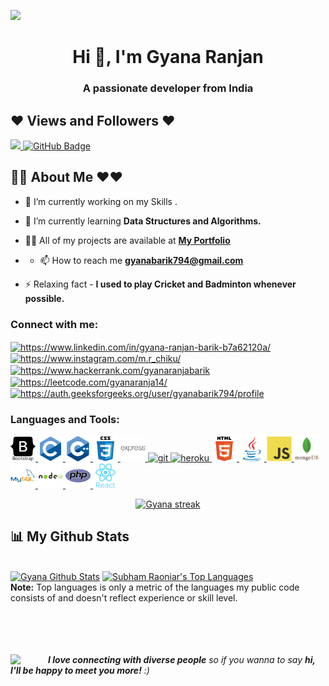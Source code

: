 
<a align="center" href="#"><img  width="60%" height="auto"  src="https://github.com/abhisheknaiidu/abhisheknaiidu/blob/master/code.gif?raw=true" height="150px"/></a>
<h1 align="center">Hi 👋, I'm Gyana Ranjan</h1>
<h3 align="center">A passionate developer from India</h3>

## ❤ Views and Followers ❤
<a href="https://github.com/Meghna-DAS/github-profile-views-counter">
    <img src="https://komarev.com/ghpvc/?username=Gyana-Ranjan-14">
</a>
<a href="https://github.com/Gyana-Ranjan-14?tab=followers"><img src="https://img.shields.io/github/followers/Gyana-Ranjan-14?label=Followers&style=social" alt="GitHub Badge"></a>


## 🙋‍♂️ About Me ❤❤

- 🔭 I’m currently working on my Skills .

- 🌱 I’m currently learning **Data Structures and Algorithms.**

- 👨‍💻 All of my projects are available at **[My Portfolio](https://github.com/Gyana-Ranjan-14)**

- - 📫 How to reach me **gyanabarik794@gmail.com**

- ⚡ Relaxing fact - **I used to play Cricket and Badminton whenever possible.**



<h3 align="left">Connect with me:</h3>
<p align="left">
<!-- <a href="https://codepen.io/https://codepen.io/gyana-ranjan-14" target="blank"><img align="center" src="https://raw.githubusercontent.com/rahuldkjain/github-profile-readme-generator/master/src/images/icons/Social/codepen.svg" alt="https://codepen.io/gyana-ranjan-14" height="30" width="40" /></a> -->
<a href="https://linkedin.com/in/https://www.linkedin.com/in/gyana-ranjan-barik-b7a62120a/" target="blank"><img align="center" src="https://raw.githubusercontent.com/rahuldkjain/github-profile-readme-generator/master/src/images/icons/Social/linked-in-alt.svg" alt="https://www.linkedin.com/in/gyana-ranjan-barik-b7a62120a/" height="30" width="40" /></a>
<!-- <a href="https://stackoverflow.com/users/https://stackoverflow.com/users/17321324/gyana-ranjan-barik" target="blank"><img align="center" src="https://raw.githubusercontent.com/rahuldkjain/github-profile-readme-generator/master/src/images/icons/Social/stack-overflow.svg" alt="https://stackoverflow.com/users/17321324/gyana-ranjan-barik" height="30" width="40" /></a> -->
<a href="https://instagram.com/https://www.instagram.com/m.r_chiku/" target="blank"><img align="center" src="https://raw.githubusercontent.com/rahuldkjain/github-profile-readme-generator/master/src/images/icons/Social/instagram.svg" alt="https://www.instagram.com/m.r_chiku/" height="30" width="40" /></a>
<!-- <a href="https://www.codechef.com/users/https://www.codechef.com/users/chiku111" target="blank"><img align="center" src="https://cdn.jsdelivr.net/npm/simple-icons@3.1.0/icons/codechef.svg" alt="https://www.codechef.com/users/chiku111" height="30" width="40" /></a> -->
<a href="https://www.hackerrank.com/https://www.hackerrank.com/gyanaranjabarik" target="blank"><img align="center" src="https://raw.githubusercontent.com/rahuldkjain/github-profile-readme-generator/master/src/images/icons/Social/hackerrank.svg" alt="https://www.hackerrank.com/gyanaranjabarik" height="30" width="40" /></a>
<a href="https://www.leetcode.com/https://leetcode.com/gyanaranja14/" target="blank"><img align="center" src="https://raw.githubusercontent.com/rahuldkjain/github-profile-readme-generator/master/src/images/icons/Social/leet-code.svg" alt="https://leetcode.com/gyanaranja14/" height="30" width="40" /></a>
<!-- <a href="https://www.hackerearth.com/https://www.hackerearth.com/@gyanabarik794" target="blank"><img align="center" src="https://raw.githubusercontent.com/rahuldkjain/github-profile-readme-generator/master/src/images/icons/Social/hackerearth.svg" alt="https://www.hackerearth.com/@gyanabarik794" height="30" width="40" /></a> -->
<a href="https://auth.geeksforgeeks.org/user/https://auth.geeksforgeeks.org/user/gyanabarik794/profile" target="blank"><img align="center" src="https://raw.githubusercontent.com/rahuldkjain/github-profile-readme-generator/master/src/images/icons/Social/geeks-for-geeks.svg" alt="https://auth.geeksforgeeks.org/user/gyanabarik794/profile" height="30" width="40" /></a>
</p>

<h3 align="left">Languages and Tools:</h3>


<p align="left"> <a href="https://getbootstrap.com" target="_blank" rel="noreferrer"> <img src="https://raw.githubusercontent.com/devicons/devicon/master/icons/bootstrap/bootstrap-plain-wordmark.svg" alt="bootstrap" width="40" height="40"/> </a> <a href="https://www.cprogramming.com/" target="_blank" rel="noreferrer"> <img src="https://raw.githubusercontent.com/devicons/devicon/master/icons/c/c-original.svg" alt="c" width="40" height="40"/> </a> <a href="https://www.w3schools.com/cpp/" target="_blank" rel="noreferrer"> <img src="https://raw.githubusercontent.com/devicons/devicon/master/icons/cplusplus/cplusplus-original.svg" alt="cplusplus" width="40" height="40"/> </a> <a href="https://www.w3schools.com/css/" target="_blank" rel="noreferrer"> <img src="https://raw.githubusercontent.com/devicons/devicon/master/icons/css3/css3-original-wordmark.svg" alt="css3" width="40" height="40"/> </a> <a href="https://expressjs.com" target="_blank" rel="noreferrer"> <img src="https://raw.githubusercontent.com/devicons/devicon/master/icons/express/express-original-wordmark.svg" alt="express" width="40" height="40"/> </a> <a href="https://git-scm.com/" target="_blank" rel="noreferrer"> <img src="https://www.vectorlogo.zone/logos/git-scm/git-scm-icon.svg" alt="git" width="40" height="40"/> </a> <a href="https://heroku.com" target="_blank" rel="noreferrer"> <img src="https://www.vectorlogo.zone/logos/heroku/heroku-icon.svg" alt="heroku" width="40" height="40"/> </a> <a href="https://www.w3.org/html/" target="_blank" rel="noreferrer"> <img src="https://raw.githubusercontent.com/devicons/devicon/master/icons/html5/html5-original-wordmark.svg" alt="html5" width="40" height="40"/> </a> <a href="https://www.java.com" target="_blank" rel="noreferrer"> <img src="https://raw.githubusercontent.com/devicons/devicon/master/icons/java/java-original.svg" alt="java" width="40" height="40"/> </a> <a href="https://developer.mozilla.org/en-US/docs/Web/JavaScript" target="_blank" rel="noreferrer"> <img src="https://raw.githubusercontent.com/devicons/devicon/master/icons/javascript/javascript-original.svg" alt="javascript" width="40" height="40"/> </a> <a href="https://www.mongodb.com/" target="_blank" rel="noreferrer"> <img src="https://raw.githubusercontent.com/devicons/devicon/master/icons/mongodb/mongodb-original-wordmark.svg" alt="mongodb" width="40" height="40"/> </a> <a href="https://www.mysql.com/" target="_blank" rel="noreferrer"> <img src="https://raw.githubusercontent.com/devicons/devicon/master/icons/mysql/mysql-original-wordmark.svg" alt="mysql" width="40" height="40"/> </a> <a href="https://nodejs.org" target="_blank" rel="noreferrer"> <img src="https://raw.githubusercontent.com/devicons/devicon/master/icons/nodejs/nodejs-original-wordmark.svg" alt="nodejs" width="40" height="40"/> </a> <a href="https://www.php.net" target="_blank" rel="noreferrer"> <img src="https://raw.githubusercontent.com/devicons/devicon/master/icons/php/php-original.svg" alt="php" width="40" height="40"/> </a> <a href="https://reactjs.org/" target="_blank" rel="noreferrer"> <img src="https://raw.githubusercontent.com/devicons/devicon/master/icons/react/react-original-wordmark.svg" alt="react" width="40" height="40"/> </a> </p>




<p align="center">
    <a href="https://github.com/Gyana-Ranjan-14/github-readme-streak-stats">
        <img title="🔥 Get streak stats for your profile at git.io/streak-stats" alt="Gyana streak" src="https://github-readme-streak-stats.herokuapp.com/?user=Gyana-Ranjan-14&theme=black-ice&hide_border=true&stroke=0000&background=060A0CD0"/>
    </a>
</p>


## 📊 My Github Stats

  <br/>
    <a href="https://github.com/Gyana-Ranjan-14/github-readme-stats"><img alt="Gyana Github Stats" src="https://github-readme-stats.vercel.app/api?username=Gyana-Ranjan-14&show_icons=true&count_private=true&theme=react&hide_border=true&bg_color=0D1117" /></a>
  <a href="https://github.com/Gyana-Ranjan-14/github-readme-stats"><img alt="Subham Raoniar's Top Languages" src="https://github-readme-stats.vercel.app/api/top-langs/?username=Gyana-Ranjan-14&langs_count=8&count_private=true&layout=compact&theme=react&hide_border=true&bg_color=0D1117" /></a>
  <br/>
  <b>Note:</b> Top languages is only a metric of the languages my public code consists of and doesn't reflect experience or skill level.


<br/>
<br/>


<br/>
<br/>


<br/>

<p><img align="left" src="https://media.giphy.com/media/LnQjpWaON8nhr21vNW/giphy.gif" width="60"><em><b>I love connecting with diverse people</b> so if you wanna to say <b>hi, I'll be happy to meet you more!</b> :)</em></p>

